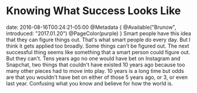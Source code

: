 # Knowing What Success Looks Like
date: 2016-08-16T00:24:21-05:00
@Metadata {
  @Available("Brunow", introduced: "2017.01.20")
  @PageColor(purple)
}
Smart people have this idea that they can figure things out. That's what smart people do every day. But I think it gets applied too broadly. Some things can't be figured out. The next successful thing seems like something that a smart person could figure out. But they can't. Tens years ago no one would have bet on Instagram and Snapchat, two things that couldn't have existed 10 years ago because too many other pieces had to move into play. 10 years is a long time but odds are that you wouldn't have bet on either of those 5 years ago, or 3, or even last year. Confusing what you know and believe for how the world is.
